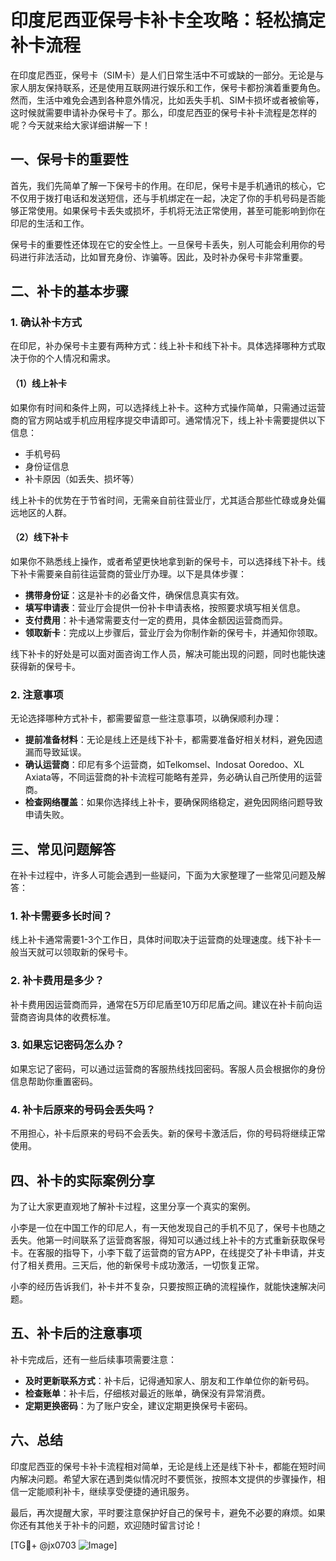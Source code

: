 # 印度尼西亚保号卡补卡全攻略：轻松搞定补卡流程

在印度尼西亚，保号卡（SIM卡）是人们日常生活中不可或缺的一部分。无论是与家人朋友保持联系，还是使用互联网进行娱乐和工作，保号卡都扮演着重要角色。然而，生活中难免会遇到各种意外情况，比如丢失手机、SIM卡损坏或者被偷等，这时候就需要申请补办保号卡了。那么，印度尼西亚的保号卡补卡流程是怎样的呢？今天就来给大家详细讲解一下！

## 一、保号卡的重要性

首先，我们先简单了解一下保号卡的作用。在印尼，保号卡是手机通讯的核心，它不仅用于拨打电话和发送短信，还与手机绑定在一起，决定了你的手机号码是否能够正常使用。如果保号卡丢失或损坏，手机将无法正常使用，甚至可能影响到你在印尼的生活和工作。

保号卡的重要性还体现在它的安全性上。一旦保号卡丢失，别人可能会利用你的号码进行非法活动，比如冒充身份、诈骗等。因此，及时补办保号卡非常重要。

## 二、补卡的基本步骤

### 1. 确认补卡方式

在印尼，补办保号卡主要有两种方式：线上补卡和线下补卡。具体选择哪种方式取决于你的个人情况和需求。

#### （1）线上补卡

如果你有时间和条件上网，可以选择线上补卡。这种方式操作简单，只需通过运营商的官方网站或手机应用程序提交申请即可。通常情况下，线上补卡需要提供以下信息：

- 手机号码
- 身份证信息
- 补卡原因（如丢失、损坏等）

线上补卡的优势在于节省时间，无需亲自前往营业厅，尤其适合那些忙碌或身处偏远地区的人群。

#### （2）线下补卡

如果你不熟悉线上操作，或者希望更快地拿到新的保号卡，可以选择线下补卡。线下补卡需要亲自前往运营商的营业厅办理。以下是具体步骤：

- **携带身份证**：这是补卡的必备文件，确保信息真实有效。
- **填写申请表**：营业厅会提供一份补卡申请表格，按照要求填写相关信息。
- **支付费用**：补卡通常需要支付一定的费用，具体金额因运营商而异。
- **领取新卡**：完成以上步骤后，营业厅会为你制作新的保号卡，并通知你领取。

线下补卡的好处是可以面对面咨询工作人员，解决可能出现的问题，同时也能快速获得新的保号卡。

### 2. 注意事项

无论选择哪种方式补卡，都需要留意一些注意事项，以确保顺利办理：

- **提前准备材料**：无论是线上还是线下补卡，都需要准备好相关材料，避免因遗漏而导致延误。
- **确认运营商**：印尼有多个运营商，如Telkomsel、Indosat Ooredoo、XL Axiata等，不同运营商的补卡流程可能略有差异，务必确认自己所使用的运营商。
- **检查网络覆盖**：如果你选择线上补卡，要确保网络稳定，避免因网络问题导致申请失败。

## 三、常见问题解答

在补卡过程中，许多人可能会遇到一些疑问，下面为大家整理了一些常见问题及解答：

### 1. 补卡需要多长时间？

线上补卡通常需要1-3个工作日，具体时间取决于运营商的处理速度。线下补卡一般当天就可以领取新的保号卡。

### 2. 补卡费用是多少？

补卡费用因运营商而异，通常在5万印尼盾至10万印尼盾之间。建议在补卡前向运营商咨询具体的收费标准。

### 3. 如果忘记密码怎么办？

如果忘记了密码，可以通过运营商的客服热线找回密码。客服人员会根据你的身份信息帮助你重置密码。

### 4. 补卡后原来的号码会丢失吗？

不用担心，补卡后原来的号码不会丢失。新的保号卡激活后，你的号码将继续正常使用。

## 四、补卡的实际案例分享

为了让大家更直观地了解补卡过程，这里分享一个真实的案例。

小李是一位在中国工作的印尼人，有一天他发现自己的手机不见了，保号卡也随之丢失。他第一时间联系了运营商客服，得知可以通过线上补卡的方式重新获取保号卡。在客服的指导下，小李下载了运营商的官方APP，在线提交了补卡申请，并支付了相关费用。三天后，他的新保号卡成功激活，一切恢复正常。

小李的经历告诉我们，补卡并不复杂，只要按照正确的流程操作，就能快速解决问题。

## 五、补卡后的注意事项

补卡完成后，还有一些后续事项需要注意：

- **及时更新联系方式**：补卡后，记得通知家人、朋友和工作单位你的新号码。
- **检查账单**：补卡后，仔细核对最近的账单，确保没有异常消费。
- **定期更换密码**：为了账户安全，建议定期更换保号卡密码。

## 六、总结

印度尼西亚的保号卡补卡流程相对简单，无论是线上还是线下补卡，都能在短时间内解决问题。希望大家在遇到类似情况时不要慌张，按照本文提供的步骤操作，相信一定能顺利补卡，继续享受便捷的通讯服务。

最后，再次提醒大家，平时要注意保护好自己的保号卡，避免不必要的麻烦。如果你还有其他关于补卡的问题，欢迎随时留言讨论！

[TG💪+ @jx0703 ![Image](https://github.com/user-attachments/assets/dbca1d08-cadb-493c-b0ec-ad6f7a83f270)]